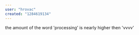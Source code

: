 ```yaml
---
user: "hrovac"
created: "1284619134"
---
```


the amount of the word 'processing' is nearly higher then 'vvvv'



 
